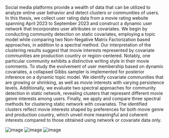 Social media platforms provide a wealth of data that can be utilized to analyze online user behavior and detect clusters or communities of users. In this thesis, we collect user rating data from a movie rating website spanning April 2023 to September 2023 and construct a dynamic user network that incorporates user attributes or covariates. We begin by conducting community detection on static covariates, employing a topic model while comparing two Non-Negative Matrix Factorization based approaches, in addition to a spectral method. Our interpretation of the clustering results suggest that movie interests represented by covariate communities are production country or region-centered. Notably, one particular community exhibits a distinctive writing style in their movie comments. To study the evolvement of user membership based on dynamic covariates, a collapsed Gibbs sampler is implemented for posterior inference on a dynamic topic model. We identify covariate communities that are growing or shrinking, as well as movie interests with varying persistence levels. Additionally, we evaluate two spectral approaches for community detection in static network, revealing clusters that represent different movie genre interests among users. Finally, we apply and compare three spectral methods for clustering static network with covariates. The identified clusters reflect movie interests shaped by preferences for both movie genre and production country, which unveil more meaningful and coherent interests compared to those obtained using network or covariate data only.


![image](https://github.com/user-attachments/assets/0f6199c6-6ef3-4692-8870-732f69efe7d5)
![image](https://github.com/user-attachments/assets/0fe0ad97-9499-4afb-a85d-7263569277de)
![image](https://github.com/user-attachments/assets/dcf21d8f-67e6-45f0-a00e-4b5c18703d4b)

